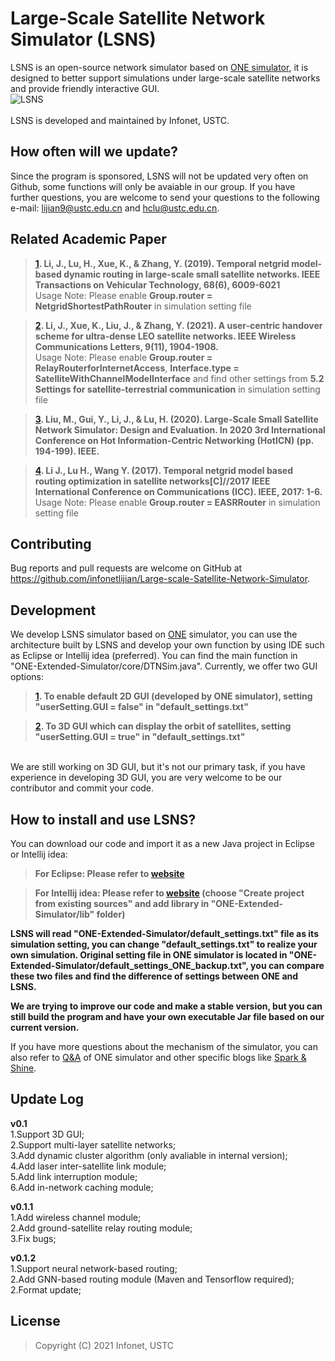 # Large-Scale Satellite Network Simulator (LSNS)

LSNS is an open-source network simulator based on [ONE simulator][1], it is designed to better support simulations under large-scale satellite networks and provide friendly interactive GUI.   
![LSNS](https://github.com/infonetlijian/Large-Scale-Satellite-Network-Simulator-LSNS/gh-pages/images/icon.png)  
<br>
LSNS is developed and maintained by Infonet, USTC.
## How often will we update?

Since the program is sponsored, LSNS will not be updated very often on Github, some functions will only be avaiable in our group. If you have further questions, you are welcome to send your questions to the following e-mail: lijian9@ustc.edu.cn and hclu@ustc.edu.cn.

## Related Academic Paper

> **[1]. Li, J., Lu, H., Xue, K., & Zhang, Y. (2019). Temporal netgrid model-based dynamic routing in large-scale small satellite networks. IEEE Transactions on Vehicular Technology, 68(6), 6009-6021**<br>
Usage Note: Please enable **Group.router = NetgridShortestPathRouter** in simulation setting file

> **[2]. Li, J., Xue, K., Liu, J., & Zhang, Y. (2021). A user-centric handover scheme for ultra-dense LEO satellite networks. IEEE Wireless Communications Letters, 9(11), 1904-1908.**<br>
Usage Note: Please enable **Group.router = RelayRouterforInternetAccess**, **Interface.type = SatelliteWithChannelModelInterface** and find other settings from **5.2 Settings for satellite-terrestrial communication** in simulation setting file

> **[3]. Liu, M., Gui, Y., Li, J., & Lu, H. (2020). Large-Scale Small Satellite Network Simulator: Design and Evaluation. In 2020 3rd International Conference on Hot Information-Centric Networking (HotICN) (pp. 194-199). IEEE.**

> **[4]. Li J., Lu H., Wang Y. (2017). Temporal netgrid model based routing optimization in satellite networks[C]//2017 IEEE International Conference on Communications (ICC). IEEE, 2017: 1-6.**<br>
Usage Note: Please enable **Group.router = EASRRouter** in simulation setting file

## Contributing

Bug reports and pull requests are welcome on GitHub at https://github.com/infonetlijian/Large-scale-Satellite-Network-Simulator.

## Development

We develop LSNS simulator based on [ONE][1] simulator, you can use the architecture built by LSNS and develop your own function by using IDE such as Eclipse or Intellij idea (preferred). You can find the main function in "ONE-Extended-Simulator/core/DTNSim.java". Currently, we offer two GUI options: 

> **[1]. To enable default 2D GUI (developed by ONE simulator), setting "userSetting.GUI = false" in "default_settings.txt"** 

> **[2]. To 3D GUI which can display the orbit of satellites,  setting "userSetting.GUI = true" in "default_settings.txt"**

<br>
We are still working on 3D GUI, but it's not our primary task, if you have experience in developing 3D GUI, you are very welcome to be our contributor and commit your code.

## How to install and use LSNS?

You can download our code and import it as a new Java project in Eclipse or Intellij idea:

> **For Eclipse: Please refer to [website][2]**

> **For Intellij idea: Please refer to [website][3] (choose "Create project from existing sources" and add library in "ONE-Extended-Simulator/lib" folder)**

**LSNS will read "ONE-Extended-Simulator/default_settings.txt" file as its simulation setting, you can change "default_settings.txt" to realize your own simulation. Original setting file in ONE simulator is located in "ONE-Extended-Simulator/default_settings_ONE_backup.txt", you can compare these two files and find the difference of settings between ONE and LSNS.**

**We are trying to improve our code and make a stable version, but you can still build the program and have your own executable Jar file based on our current version.**<br>

If you have more questions about the mechanism of the simulator, you can also refer to [Q&A][4] of ONE simulator and other specific blogs like [Spark & Shine][5].

## Update Log
**v0.1**
<br>
1.Support 3D GUI; 
<br>
2.Support multi-layer satellite networks;
<br>
3.Add dynamic cluster algorithm (only avaliable in internal version); 
<br>
4.Add laser inter-satellite link module; 
<br>
5.Add link interruption module; 
<br>
6.Add in-network caching module; 
<br>

**v0.1.1**
<br>
1.Add wireless channel module;
<br>
2.Add ground-satellite relay routing module;
<br>
3.Fix bugs;
<br>

**v0.1.2**
<br>
1.Support neural network-based routing;
<br>
2.Add GNN-based routing module (Maven and Tensorflow required);
<br>
2.Format update;

## License

> Copyright (C) 2021 Infonet, USTC 

[1]:https://akeranen.github.io/the-one/
[2]:https://stackoverflow.com/questions/20170470/importing-class-java-files-in-eclipse
[3]:https://www.jetbrains.com/help/idea/import-project-or-module-wizard.html
[4]:https://www.netlab.tkk.fi/tutkimus/dtn/theone/qa.html
[5]:http://sparkandshine.net/the-one-use-notes-directory/

